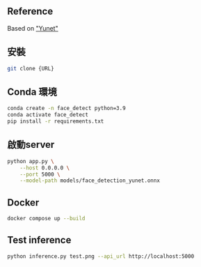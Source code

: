 
## Reference

Based on ["Yunet"](https://opencv.org/blog/opencv-face-detection-cascade-classifier-vs-yunet/)

## 安裝

```bash
git clone {URL}
```

## Conda 環境

```bash
conda create -n face_detect python=3.9
conda activate face_detect
pip install -r requirements.txt

```

## 啟動server

```bash
python app.py \
    --host 0.0.0.0 \
    --port 5000 \
    --model-path models/face_detection_yunet.onnx
```

## Docker 

```bash
docker compose up --build
```

## Test inference

```bash
python inference.py test.png --api_url http://localhost:5000
```
